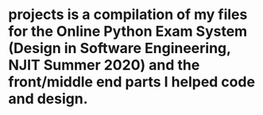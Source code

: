 # projects is a compilation of my files for the Online Python Exam System (Design in Software Engineering, NJIT Summer 2020) and the front/middle end parts I helped code and design.
